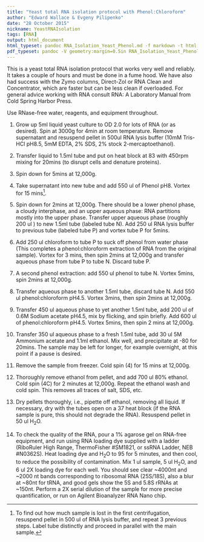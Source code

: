 ```yaml
---
title: "Yeast total RNA isolation protocol with Phenol:Chloroform"
author: "Edward Wallace & Evgeny Pilipenko"
date: "28 October 2015"
nickname: YeastRNAIsolation
tags: [RNA]
output: html_document
html_typeset: pandoc RNA_Isolation_Yeast_Phenol.md -f markdown -t html -o RNA_Isolation_Yeast_Phenol.html -s
pdf_typeset: pandoc -V geometry:margin=0.5in RNA_Isolation_Yeast_Phenol.md -f markdown -t latex -o RNA_Isolation_Yeast_Phenol.pdf -s
---
```


This is a yeast total RNA isolation protocol that works very well and reliably. 
It takes a couple of hours and must be done in a fume hood.
We have also had success with the Zymo columns, Direct-Zol or RNA Clean and Concentrator, which are faster but can be less clean if overloaded.
For general advice working with RNA consult RNA: A Laboratory Manual from Cold Spring Harbor Press.

Use RNase-free water, reagents, and equipment throughout.

1.  Grow up 5ml liquid yeast culture to OD 2.0 for lots of RNA (or as desired). Spin at 3000g for 4min
    at room temperature. Remove supernatant and resuspend pellet in
    500ul RNA lysis buffer (10mM Tris-HCl pH8.5, 5mM
    EDTA, 2% SDS, 2% stock 2-mercaptoethanol).

2.  Transfer liquid to 1.5ml tube and put on heat block at 83 with
    450rpm mixing for 20mins (to disrupt cells and denature proteins).

3.  Spin down for 5mins at 12,000g.

4.  Take supernatant into new tube and add 550 ul of
    Phenol pH8. Vortex for 15 mins[^1].

5.  Spin down for 2mins at 12,000g. There should be a lower phenol
    phase, a cloudy interphase, and an upper aqueous phase: RNA
    partitions mostly into the upper phase. Transfer upper aqueous phase
    (roughly 200 ul ) to new 1.5ml tube (labeled
    tube N). Add 250 ul RNA lysis buffer to previous
    tube (labeled tube P) and vortex tube P for 5mins.

6.  Add 250 ul chloroform to tube P to suck off phenol
    from water phase (This completes a phenol:chloroform extraction of
    RNA from the original sample). Vortex for 3 mins, then spin 2mins at
    12,000g and transfer aqueous phase from tube P to tube N. Discard
    tube P.

7.  A second phenol extraction: add 550 ul phenol to
    tube N. Vortex 5mins, spin 2mins at 12,000g.

8.  Transfer aqueous phase to another 1.5ml tube, discard tube N. Add
    550 ul phenol:chloroform pH4.5. Vortex 3mins, then
    spin 2mins at 12,000g.

9.  Transfer 450 ul aqueous phase to yet another 1.5ml
    tube, add 200 ul of 0.6M Sodium acetate pH4.5, mix
    by flicking, and spin briefly. Add 600  ul of
    phenol:chloroform pH4.5. Vortex 5mins, then spin 2 mins at 12,000g.

10. Transfer 350 ul aqueous phase to a fresh 1.5ml tube,
    add 30  ul 5M Ammonium acetate and 1.1ml ethanol.
    Mix well, and precipitate at -80 for 20mins. The sample may be left
    for longer, for example overnight, at this point if a pause
    is desired.

11. Remove the sample from freezer. Cold spin (4) for 15 mins
    at 12,000g.

12. Thoroughly remove ethanol from pellet, and add 700 ul
    80% ethanol. Cold spin (4C) for 2 minutes at 12,000g. Repeat the
    ethanol wash and cold spin. This removes all traces of salt,
    SDS, etc.

13. Dry pellets thoroughly, i.e., pipette off ethanol, removing
    all liquid. If necessary, dry with the tubes open on a 37 heat block
    (if the RNA sample is pure, this should not degrade the RNA).
    Resuspend pellet in 50  ul H$_2$O.

14. To check the quality of the RNA, pour a 1% agarose gel on RNA-free
    equipment, and run using RNA loading dye supplied with a ladder (RiboRuler High Range, 
    ThermoFisher #SM1821, or ssRNA Ladder, NEB #N0362S). Heat loading dye and
    H$_2$O to 95 for 5 minutes, and then cool, to reduce the possibility
    of contamination. Mix 1 ul sample, 5 ul H$_2$O, and 6 ul 2X loading dye for
    each well. You should see clear ~4000nt and ~2000 nt bands corresponding to 
    ribosomal RNA (25S/18S), also a blur at ~80nt for tRNA, and good gels 
    show the 5S and 5.8S rRNAs at ~150nt.
    Perform a 2X serial dilution of the sample for more
    precise quantification, or run on Agilent Bioanalyzer RNA Nano chip.

[^1]: To find out how much sample is lost in the first centrifugation,
    resuspend pellet in 500 ul of RNA lysis buffer, and
    repeat 3 previous steps. Label tube distinctly and proceed in
    parallel with the main sample.
